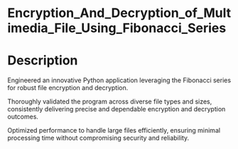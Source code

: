 # Encryption_And_Decryption_of_Multimedia_File_Using_Fibonacci_Series

# Description 

Engineered an innovative Python application leveraging the Fibonacci series for robust file encryption and decryption. 

Thoroughly validated the program across diverse file types and sizes, consistently delivering precise and dependable encryption and decryption outcomes. 

Optimized performance to handle large files efficiently, ensuring minimal processing time without compromising security and reliability.

